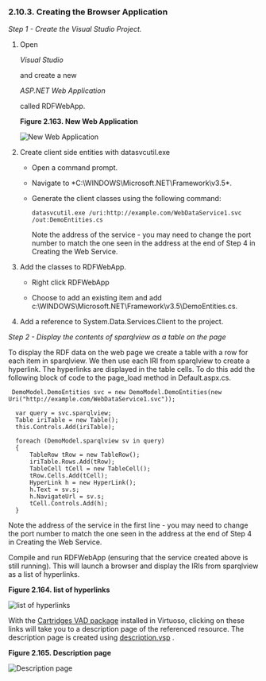 <div>

<div>

<div>

<div>

### 2.10.3. Creating the Browser Application

</div>

</div>

</div>

<span class="emphasis">*Step 1 - Create the Visual Studio
Project.*</span>

<div>

1.  Open

    <span class="emphasis">*Visual Studio*</span>

    and create a new

    <span class="emphasis">*ASP.NET Web Application*</span>

    called RDFWebApp.

    <div>

    <div>

    **Figure 2.163. New Web Application**

    <div>

    <div>

    ![New Web Application](images/ui/sparqlwinf28.png)

    </div>

    </div>

    </div>

      

    </div>

2.  Create client side entities with datasvcutil.exe

    <div>

    - Open a command prompt.

    - Navigate to \*C:\WINDOWS\Microsoft.NET\Framework\v3.5\*.

    - Generate the client classes using the following command:

      ``` programlisting
      datasvcutil.exe /uri:http://example.com/WebDataService1.svc /out:DemoEntities.cs
      ```

      Note the address of the service - you may need to change the port
      number to match the one seen in the address at the end of Step 4
      in Creating the Web Service.

    </div>

3.  Add the classes to RDFWebApp.

    <div>

    - Right click RDFWebApp

    - Choose to add an existing item and add
      c:\WINDOWS\Microsoft.NET\Framework\v3.5\DemoEntities.cs.

    </div>

4.  Add a reference to System.Data.Services.Client to the project.

</div>

<span class="emphasis">*Step 2 - Display the contents of sparqlview as a
table on the page*</span>

To display the RDF data on the web page we create a table with a row for
each item in sparqlview. We then use each IRI from sparqlview to create
a hyperlink. The hyperlinks are displayed in the table cells. To do this
add the following block of code to the page_load method in
Default.aspx.cs.

``` programlisting
 DemoModel.DemoEntities svc = new DemoModel.DemoEntities(new Uri("http://example.com/WebDataService1.svc"));

  var query = svc.sparqlview;
  Table iriTable = new Table();
  this.Controls.Add(iriTable);

  foreach (DemoModel.sparqlview sv in query)
  {
      TableRow tRow = new TableRow();
      iriTable.Rows.Add(tRow);
      TableCell tCell = new TableCell();
      tRow.Cells.Add(tCell);
      HyperLink h = new HyperLink();
      h.Text = sv.s;
      h.NavigateUrl = sv.s;
      tCell.Controls.Add(h);
  }
```

Note the address of the service in the first line - you may need to
change the port number to match the one seen in the address at the end
of Step 4 in Creating the Web Service.

Compile and run RDFWebApp (ensuring that the service created above is
still running). This will launch a browser and display the IRIs from
sparqlview as a list of hyperlinks.

<div>

<div>

**Figure 2.164. list of hyperlinks**

<div>

<div>

![list of hyperlinks](images/ui/sparqlwinf29.png)

</div>

</div>

</div>

  

</div>

With the <a
href="http://s3.amazonaws.com/opldownload/uda/vad-packages/6.3/virtuoso/cartridges_dav.vad"
class="ulink" target="_top">Cartridges VAD package</a> installed in
Virtuoso, clicking on these links will take you to a description page of
the referenced resource. The description page is created using <a
href="http://virtuoso.openlinksw.com/Whitepapers/html/vdld_html/VirtDeployingLinkedDataGuide_Glossary.html#mozTocId13075"
class="ulink" target="_top">description.vsp</a> .

<div>

<div>

**Figure 2.165. Description page**

<div>

<div>

![Description page](images/ui/sparqlwinf30.png)

</div>

</div>

</div>

  

</div>

</div>
